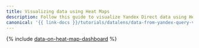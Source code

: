 ```yaml
---
title: Visualizing data using Heat Maps
description: Follow this guide to visualize Yandex Direct data using Heat Maps.
canonical: '{{ link-docs }}/tutorials/datalens/data-from-yandex-query-visualization'
---
```


{% include [data-on-heat-map-dashboard](../../_tutorials/datalens/data-on-heat-map-dashboard.md) %}
